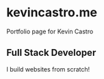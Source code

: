 # kevincastro.me
Portfolio page for Kevin Castro

## Full Stack Developer
I build websites from scratch!
